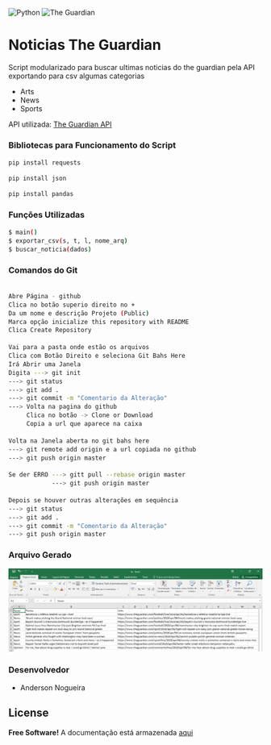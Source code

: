 ![Python](https://www.python.org/static/img/python-logo@2x.png)
![The Guardian](https://pen.org/wp-content/uploads/2017/05/The-Guardian-Logo-Font.jpg)

<!-- 
![Aplicação](imagen_the_guardian.PNG) --> 

<!-- Para adicionar um comentário, seleciona o que quer e digita : ctrl + ; -->

# Noticias The Guardian
Script modularizado para buscar ultimas noticias do the guardian pela API exportando para csv algumas categorias
  - Arts
  - News
  - Sports

API utilizada: [The Guardian API](https://open-platform.theguardian.com/access/)

### Bibliotecas para Funcionamento do Script
``` sh
pip install requests
```
``` sh
pip install json
```
``` sh
pip install pandas
```


### Funções Utilizadas

``` sh
$ main()
$ exportar_csv(s, t, l, nome_arq)
$ buscar_noticia(dados)
```

### Comandos do Git

``` sh

Abre Página - github
Clica no botão superio direito no +
Da um nome e descrição Projeto (Public)
Marca opção inicialize this repository with README
Clica Create Repository

Vai para a pasta onde estão os arquivos
Clica com Botão Direito e seleciona Git Bahs Here
Irá Abrir uma Janela
Digita ---> git init
---> git status
---> git add .
---> git commit -m "Comentario da Alteração"
---> Volta na pagina do github
     Clica no botão -> Clone or Download
     Copia a url que aparece na caixa

Volta na Janela aberta no git bahs here
---> git remote add origin e a url copiada no github
---> git push origin master

Se der ERRO ---> gitt pull --rebase origin master
            ---> git push origin master

Depois se houver outras alterações em sequência
---> git status
---> git add .
---> git commit -m "Comentario da Alteração"
---> git push origin master

```

### Arquivo Gerado
![Aplicação](tela_the_guardian.PNG)


### Desenvolvedor

 - Anderson Nogueira

License
----
**Free Software!** A documentação está armazenada [aqui](https://github.com/Anderson-Nogueira/noticia-theguardian)







